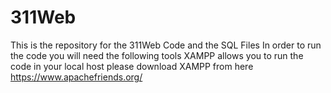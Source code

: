 # 311Web
This is the repository for the 311Web Code and the SQL Files
In order to run the code you will need the following tools 
XAMPP allows you to run the code in your local host please download XAMPP from here
https://www.apachefriends.org/
